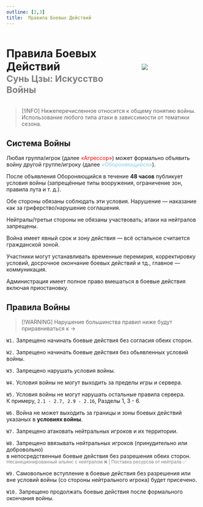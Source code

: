 ```yaml
---
outline: [2,3]
title:  Правила Боевых Действий
---
```


<!-- # Система войны -->

<!-- Заголовок + картинка  -->
<div style="display: flex; align-items: center;"> 
    <!-- Заголовок -->
  <div style="flex: 1; padding-right: 20px;">
    <h1> Правила Боевых Действий <br/> <span style="color: gray;"><sup>Сунь Цзы: Искусcтво Войны</sup></span></h1>  
  </div>
    <!-- Картинка -->
  <div style="flex: 0 0 150px;">
      <img  src="/RULES/Other/warfare/sun_tzu.png" style="flex: 0 0;">
      <!-- <span style="color: gray;"><sub><p style="text-align: right;">Сунь Цзы</p></sub></span> -->
  </div>
</div> 

> [!INFO] Нижеперечисленное относится к общему понятию войны.<br/> Использование любого типа атаки в зависсимости от тематики сезона.


## Система Войны

Любая группа/игрок (далее <span style="color: red;">«Агрессор»</span>) может формально объявить войну другой группе/игроку (далее <span style="color: skyblue;">«Обороняющийся»</span>).

После объявления Обороняющийся в течение **48 часов** публикует условия войны (запрещённые типы вооружения, ограничение зон, правила лута и т. д.).

Обе стороны обязаны соблюдать эти условия. Нарушение — наказание как за гриферство/нарушение соглашения.

Нейтралы/третьи стороны не обязаны участвовать; атаки на нейтралов запрещены.

Война имеет явный срок и зону действия — всё остальное считается гражданской зоной.

Участники могут устанавливать временные перемирия, корректировку условий, досрочное окончание боевых действий и тд., главное — коммуникация.

Администрация имеет полное право вмешаться в боевые действия включая приостановку.

## Правила Войны

> [!WARNING] Нарушение большинства правил ниже будут приравниваться к -><Pill name="⛏️ 2.8 Гриферство" link="/rules/categories/2-gameplay#_2-8-гриферство" color="#868dcc"  /> 

`W1.` Запрещено начинать боевые действия без согласия обеих сторон.

`W2.` Запрещено начинать боевые действия без обьявленных условий войны.

`W3.` Запрещено нарушать условия войны.

`W4.` Условия войны не могут выходить за пределы игры и сервера.

`W5.` Условия войны не могут нарушать остальные правила сервера. <br/>К примеру, `2.1 - 2.7, 2.9 - 2.16`, Разделы 1, 3 - 6.

`W6.` Война не может выходить за границы и зоны боевых действий указаных в **условиях войны**. 

`W7.` Запрещено атаковать нейтральных игроков и их территории.

`W8.` Запрещено ввязывать нейтральных игроков (принудительно или добровольно) <br/>в непосредственные боевые действия без разрешения обеих сторон.<br/> <span style="color: gray;"><sup>Несанкционированный альянс с нейтралом ❌ | Поставка ресурсов от нейтрала ✅ </sup></span>

`W9.` Самовольное вступление в боевые действия без разрешения или вне условий войны (со стороны нейтрального игрока) будет присечено.

`W10.` Запрещено продолжать боевые действия после формального окончания войны.
